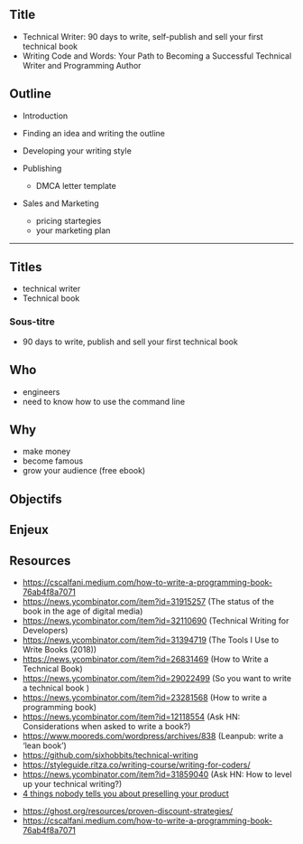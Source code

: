 
## Title

- Technical Writer: 90 days to write, self-publish and sell your first technical book
-  Writing Code and Words: Your Path to Becoming a Successful Technical Writer and Programming Author


## Outline


- Introduction


- Finding an idea and writing the outline

- Developing your writing style

- Publishing
  - DMCA letter template

- Sales and Marketing
  - pricing startegies
  - your marketing plan




---------------------------------------------------------------------------------------------------

## Titles

* technical writer
* Technical book

### Sous-titre

* 90 days to write, publish and sell your first technical book

## Who

- engineers
- need to know how to use the command line


## Why

- make money
- become famous
- grow your audience (free ebook)



## Objectifs


## Enjeux


## Resources

- https://cscalfani.medium.com/how-to-write-a-programming-book-76ab4f8a7071
- https://news.ycombinator.com/item?id=31915257 (The status of the book in the age of digital media)
- https://news.ycombinator.com/item?id=32110690 (Technical Writing for Developers)
- https://news.ycombinator.com/item?id=31394719 (The Tools I Use to Write Books (2018))
- https://news.ycombinator.com/item?id=26831469 (How to Write a Technical Book)
- https://news.ycombinator.com/item?id=29022499 (So you want to write a technical book )
- https://news.ycombinator.com/item?id=23281568 (How to write a programming book)
- https://news.ycombinator.com/item?id=12118554 (Ask HN: Considerations when asked to write a book?)
- https://www.mooreds.com/wordpress/archives/838 (Leanpub: write a ‘lean book’)
- https://github.com/sixhobbits/technical-writing
- https://styleguide.ritza.co/writing-course/writing-for-coders/
- https://news.ycombinator.com/item?id=31859040 (Ask HN: How to level up your technical writing?)
- [4 things nobody tells you about preselling your product](https://stackingthebricks.com/4-things-preselling/)
* https://ghost.org/resources/proven-discount-strategies/
* https://cscalfani.medium.com/how-to-write-a-programming-book-76ab4f8a7071

